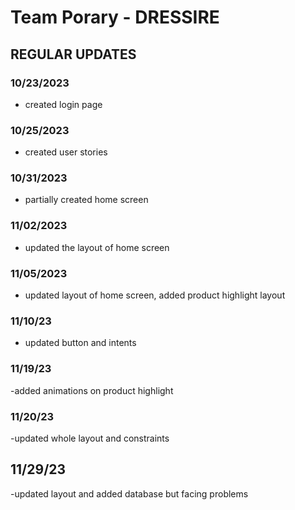 # Team Porary - DRESSIRE

## REGULAR UPDATES

### 10/23/2023
- created login page

### 10/25/2023
- created user stories

### 10/31/2023
- partially created home screen

### 11/02/2023
- updated the layout of home screen

### 11/05/2023
- updated layout of home screen, added product highlight layout

### 11/10/23
- updated button and intents

### 11/19/23
-added animations on product highlight

### 11/20/23
-updated whole layout and constraints 

## 11/29/23
-updated layout and added database but facing problems


